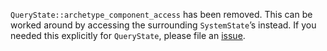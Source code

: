 
`QueryState::archetype_component_access` has been removed. This can be worked around by accessing the surrounding `SystemState`’s instead. If you needed this explicitly for `QueryState`, please file an [issue](https://github.com/bevyengine/bevy/issues).
